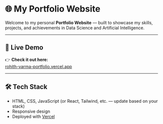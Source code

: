 # 🌐 My Portfolio Website

Welcome to my personal **Portfolio Website** — built to showcase my skills, projects, and achievements in Data Science and Artificial Intelligence.

---

## 🚀 Live Demo

👉 **Check it out here:**  
[rohith-varma-portfolio.vercel.app](rohith-varma-portfolio.vercel.app)

---

## 🛠️ Tech Stack

- HTML, CSS, JavaScript (or React, Tailwind, etc. — update based on your stack)
- Responsive design
- Deployed with [Vercel](https://vercel.com/)
